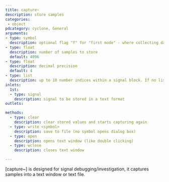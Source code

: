 ```yaml
---
title: capture~
description: store samples
categories:
 - object
pdcategory: cyclone, General
arguments:
- type: symbol
  description: optional flag "f" for "first mode" - where collecting data stops after receiving the specified number of samples. If not given, the default is "last mode", where it continues to collect data, throwing away old values if it has received more than the specified samples
- type: float
  description: number of samples to store
  default: 4096
- type: float
  description: decimal precision
  default: 4
- type: list
  description: up to 10 number indices within a signal block. If no list is given, entire block is stored
inlets:
  1st:
  - type: signal
    description: signal to be stored in a text format
outlets:

methods:
  - type: clear
    description: clear stored values and starts capturing again
  - type: write <symbol>
    description: save to file (no symbol opens dialog box)
  - type: open
    description: opens text window (like double clicking)
  - type: wclose
    description: closes text window

---
```


[capture~] is designed for signal debugging/investigation, it captures samples into a text window or text file.

